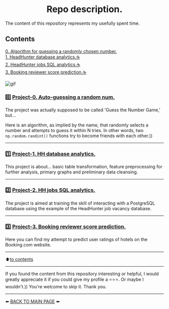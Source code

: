 <h1><center>Repo description.<center></h1>

The content of this repository represents my usefully spent time.

## Contents  
[0. Algorithm for guessing a randomly chosen number.](#0️⃣-project-0-auto-guessing-a-random-num)  
[1. HeadHunter database analytics.☕](#1️⃣-project-1-hh-database-analytics)  
[2. HeadHunter jobs SQL analytics.☕](#2️⃣-project-2-hh-jobs-sql-analytics)  
[3. Booking reviewer score prediction.☕](#3️⃣-project-3-booking-reviewer-score-prediction)  

![gif](https://media.tenor.com/Zuq032763-cAAAAC/loading.gif)

### 0️⃣ [Project-0. Auto-guessing a random num.](https://github.com/Akialema/PROJECTS.EDU/tree/main/0.Project-0%3AGame_Guess_number_auto)

The project was actually supposed to be called 'Guess the Number Game,' but...

Here is an algorithm, as implied by the name, that randomly selects a number and attempts to guess it within N tries. In other words, two `np.random.randint()` functions try to become friends with each other.))

---

### 1️⃣ [Project-1. HH database analytics.](https://github.com/Akialema/PROJECTS.EDU/tree/main/1.Project-1%3AHeadHunter_database_analytics)

This project is about... basic table transformation, feature preprocessing for further analysis, primary graphs and preliminary data cleansing.

---

### 2️⃣ [Project-2. HH jobs SQL analytics.](https://github.com/Akialema/PROJECTS.EDU/tree/main/2.Project-2%3AHH_sql_jobs_analytics)

The project is aimed at training the skill of interacting with a PostgreSQL database using the example of the HeadHunter job vacancy database.

---

### 3️⃣ [Project-3. Booking reviewer score prediction.](https://github.com/Akialema/PROJECTS.EDU/tree/main/3.Project-3%3ABooking_reviewer_score_prediction)

Here you can find my attempt to predict user ratings of hotels on the Booking.com website.

---

:arrow_up:[to contents](#contents)

---

If you found the content from this repository interesting or helpful, I would greatly appreciate it if you could give my profile a ⭐️⭐️⭐️. Or maybe I wouldn't.)) You're welcome to skip it. Thank you.

---

⬅️ [BACK TO MAIN PAGE](https://github.com/Akialema) ⬅️
